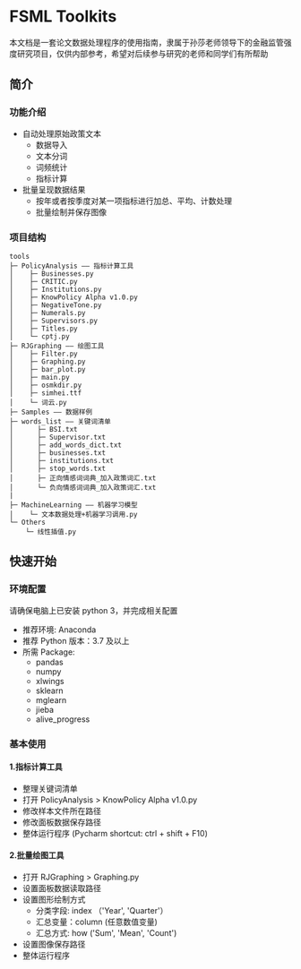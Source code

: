 # FSML Toolkits

本文档是一套论文数据处理程序的使用指南，隶属于孙莎老师领导下的金融监管强度研究项目，仅供内部参考，希望对后续参与研究的老师和同学们有所帮助

## 简介

### 功能介绍
- 自动处理原始政策文本
    - 数据导入
    - 文本分词
    - 词频统计
    - 指标计算
- 批量呈现数据结果
    - 按年或者按季度对某一项指标进行加总、平均、计数处理
    - 批量绘制并保存图像

### 项目结构
```text
tools
├─ PolicyAnalysis —— 指标计算工具
│    ├─ Businesses.py
│    ├─ CRITIC.py
│    ├─ Institutions.py
│    ├─ KnowPolicy Alpha v1.0.py
│    ├─ NegativeTone.py
│    ├─ Numerals.py
│    ├─ Supervisors.py
│    ├─ Titles.py
│    └─ cptj.py
├─ RJGraphing —— 绘图工具
│    ├─ Filter.py
│    ├─ Graphing.py
│    ├─ bar_plot.py
│    ├─ main.py
│    ├─ osmkdir.py
│    ├─ simhei.ttf
│    └─ 词云.py
├─ Samples —— 数据样例
├─ words_list —— 关键词清单
│      ├─ BSI.txt
│      ├─ Supervisor.txt
│      ├─ add_words_dict.txt
│      ├─ businesses.txt
│      ├─ institutions.txt
│      ├─ stop_words.txt
│      ├─ 正向情感词词典_加入政策词汇.txt
│      └─ 负向情感词词典_加入政策词汇.txt
|
├─ MachineLearning —— 机器学习模型
│    └─ 文本数据处理+机器学习调用.py
└─ Others
    └─ 线性插值.py
```


## 快速开始

### 环境配置
请确保电脑上已安装 python 3，并完成相关配置
- 推荐环境: Anaconda
- 推荐 Python 版本：3.7 及以上
- 所需 Package:
    - pandas
    - numpy
    - xlwings
    - sklearn
    - mglearn
    - jieba
    - alive_progress

### 基本使用
#### 1.指标计算工具
- 整理关键词清单
- 打开 PolicyAnalysis > KnowPolicy Alpha v1.0.py
- 修改样本文件所在路径
- 修改面板数据保存路径
- 整体运行程序 (Pycharm shortcut: ctrl + shift + F10)


#### 2.批量绘图工具
- 打开 RJGraphing > Graphing.py
- 设置面板数据读取路径
- 设置图形绘制方式
    - 分类字段: index （'Year', 'Quarter'）
    - 汇总变量：column (任意数值变量)
    - 汇总方式: how ('Sum', 'Mean', 'Count')
- 设置图像保存路径
- 整体运行程序







